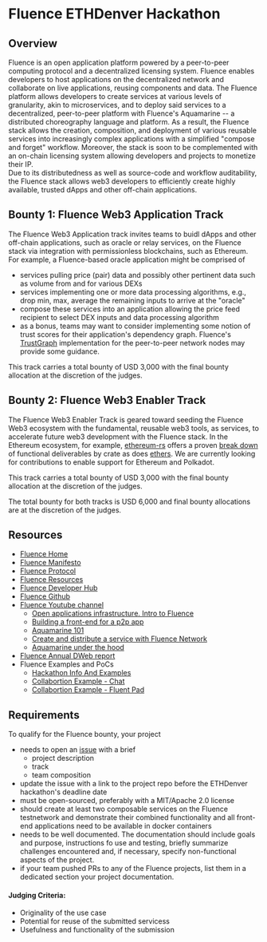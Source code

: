 # Fluence ETHDenver Hackathon

## Overview
Fluence is an open application platform powered by a peer-to-peer computing protocol and a decentralized licensing system. Fluence enables developers to host applications on the decentralized network and collaborate on live applications, reusing components and data. The Fluence platform allows developers to create services at various levels of granularity, akin to microservices, and to deploy said services to a decentralized, peer-to-peer platform with Fluence's Aquamarine -- a distributed choreography language and  platform. As a result, the Fluence stack allows the creation, composition, and deployment of various reusable services into increasingly complex applications with a simplified "compose and forget" workflow. Moreover, the stack is soon to be complemented with an on-chain licensing system allowing developers and projects to monetize their IP.  
Due to its distributedness as well as source-code and workflow auditability, the Fluence stack allows web3 developers to efficiently create highly available, trusted dApps and other off-chain applications.  


## Bounty 1: Fluence Web3 Application Track
The Fluence Web3 Application track invites teams to buidl dApps and other off-chain applications, such as oracle or relay services, on the Fluence stack via integration with permissionless blockchains, such as Ethereum. For example, a Fluence-based oracle application might be comprised of 
* services pulling price (pair) data and possibly other pertinent data such as volume from and for various DEXs
* services implementing one or more data processing algorithms, e.g., drop min, max, average the remaining inputs to arrive at the "oracle"
* compose these services into an application allowing the price feed recipient to select DEX inputs and data processing algorithm
* as a bonus, teams may want to consider implementing some notion of trust scores for their application's dependency graph. Fluence's [TrustGraph](https://github.com/fluencelabs/trust-graph) implementation for the peer-to-peer network nodes may provide some guidance.  

This track carries a total bounty of USD 3,000 with the final bounty allocation at the discretion of the judges.  

## Bounty 2: Fluence Web3 Enabler Track
The Fluence Web3 Enabler Track is geared toward seeding the Fluence Web3 ecosystem with the fundamental, reusable web3 tools, as services, to accelerate future web3 development with the Fluence stack. In the Ethereum ecosystem, for example, [ethereum-rs](https://crates.io/crates/ethereum) offers a proven [break down](https://crates.io/crates/ethereum) of functional deliverables by crate as does [ethers](https://github.com/gakonst/ethers-rs). We are currently looking for contributions to enable support for Ethereum and Polkadot.  

This track carries a total bounty of USD 3,000 with the final bounty allocation at the discretion of the judges.  


The total bounty for both tracks is USD 6,000 and final bounty allocations are at the discretion of the judges.  

## Resources
* [Fluence Home](https://fluence.network/)  
* [Fluence Manifesto](https://fluence.network/manifesto.html)  
* [Fluence Protocol](https://github.com/fluencelabs/rfcs/blob/main/0-overview.md)  
* [Fluence Resources](https://fluence-labs.readme.io/docs/resources)
* [Fluence Developer Hub](https://dash.fluence.dev/)
* [Fluence Github](https://github.com/fluencelabs)  
* [Fluence Youtube channel](https://www.youtube.com/channel/UC3b5eFyKRFlEMwSJ1BTjpbw)
    * [Open applications infrastructure. Intro to Fluence](https://youtu.be/FpmT2w0zNE0)
    * [Building a front-end for a p2p app](https://youtu.be/c1WPIE5RwL4)
    * [Aquamarine 101](https://youtu.be/EcS0jT8a_dk)
    * [Create and distribute a service with Fluence Network](https://youtu.be/XmkuJkPaFEQ)
    * [Aquamarine under the hood](https://youtu.be/SQXq7Voky1w)
* [Fluence Annual DWeb report](https://medium.com/fluence-network/decentralized-web-developer-report-2020-5b41a8d86789)
* Fluence Examples and PoCs
    * [Hackathon Info And Examples](https://github.com/fluencelabs/ethdenver-hackathon)  
    * [Collabortion Example - Chat](https://github.com/fluencelabs/aqua-demo)
    * [Collabortion Example - Fluent Pad](https://github.com/fluencelabs/fluent-pad)

## Requirements
To qualify for the Fluence bounty, your project
* needs to open an [issue](https://github.com/fluencelabs/ethdenver-hackathon) with a brief
  * project description
  * track  
  * team composition
* update the issue with a link to the project repo before the ETHDenver hackathon's deadline date
* must be open-sourced, preferably with a MIT/Apache 2.0 license
* should create at least two composable services on the Fluence testnetwork and demonstrate their combined functionality and all front-end applications need to be available in docker containers  
* needs to be well documented. The documentation should include goals and purpose, instructions fo use and testing, briefly summarize challenges encountered and, if necessary, specify non-functional aspects of the project.
* if your team pushed PRs to any of the Fluence projects, list them in a dedicated section your project documentation.  


#### Judging Criteria:  
* Originality of the use case
* Potential for reuse of the submitted servicess 
* Usefulness and functionality of the submission